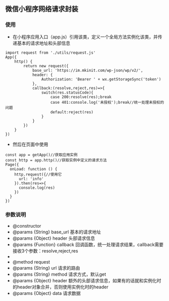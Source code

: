 ## 微信小程序网络请求封装

### 使用
- 在小程序应用入口（app.js）引用该类，定义一个全局方法实例化该类，并传递基本的请求地址和头部信息
```
import request from './utils/request.js'
App({
	http() {
		return new request({
			base_url: 'https://im.mkinit.com/wp-json/wp/v2/',
			header: {
				Authorization: 'Bearer ' + wx.getStorageSync('token')
			},
			callback:(resolve,reject,res)=>{
				switch(res.statusCode){
					case 200:resolve(res);break
					case 401:console.log('未授权');break//统一处理未授权的问题
					default:reject(res)
				}
			}
		})
	}
})
```
- 然后在页面中使用
```
const app = getApp()//获取应用实例
const http = app.http()//获取实例中定义的请求方法
Page({
  onLoad: function () {
    http.request({//使用它
      url: 'info'
    }).then(res=>{
      console.log(res)
    })
  }
})
```

### 参数说明
- @constructor
- @params {String} base_url 基本的请求地址
- @params {Object} header 头部请求信息
- @params {Function} callback 回调函数，统一处理请求结果，callback需要接收3个参数：resolve,reject,res
- 
- @method request
- @params {String} url 请求的路由
- @params {String} method 请求方式，默认get
- @params {Object} header 额外的头部请求信息，如果有的话就和实例化时的header对象合并，否则使用实例化时的header
- @params {Object} data 请求数据
 